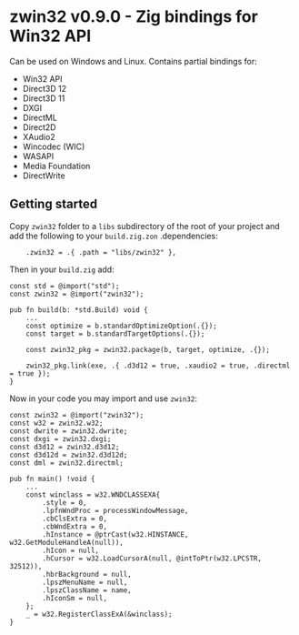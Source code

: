 # zwin32 v0.9.0 - Zig bindings for Win32 API

Can be used on Windows and Linux. Contains partial bindings for:
* Win32 API
* Direct3D 12
* Direct3D 11
* DXGI
* DirectML
* Direct2D
* XAudio2
* Wincodec (WIC)
* WASAPI
* Media Foundation
* DirectWrite

## Getting started

Copy `zwin32` folder to a `libs` subdirectory of the root of your project and add the following to your `build.zig.zon` .dependencies:
```zig
    .zwin32 = .{ .path = "libs/zwin32" },
```

Then in your `build.zig` add:

```zig
const std = @import("std");
const zwin32 = @import("zwin32");

pub fn build(b: *std.Build) void {
    ...
    const optimize = b.standardOptimizeOption(.{});
    const target = b.standardTargetOptions(.{});

    const zwin32_pkg = zwin32.package(b, target, optimize, .{});

    zwin32_pkg.link(exe, .{ .d3d12 = true, .xaudio2 = true, .directml = true });
}
```

Now in your code you may import and use `zwin32`:

```zig
const zwin32 = @import("zwin32");
const w32 = zwin32.w32;
const dwrite = zwin32.dwrite;
const dxgi = zwin32.dxgi;
const d3d12 = zwin32.d3d12;
const d3d12d = zwin32.d3d12d;
const dml = zwin32.directml;

pub fn main() !void {
    ...
    const winclass = w32.WNDCLASSEXA{
        .style = 0,
        .lpfnWndProc = processWindowMessage,
        .cbClsExtra = 0,
        .cbWndExtra = 0,
        .hInstance = @ptrCast(w32.HINSTANCE, w32.GetModuleHandleA(null)),
        .hIcon = null,
        .hCursor = w32.LoadCursorA(null, @intToPtr(w32.LPCSTR, 32512)),
        .hbrBackground = null,
        .lpszMenuName = null,
        .lpszClassName = name,
        .hIconSm = null,
    };
    _ = w32.RegisterClassExA(&winclass);
}
```
